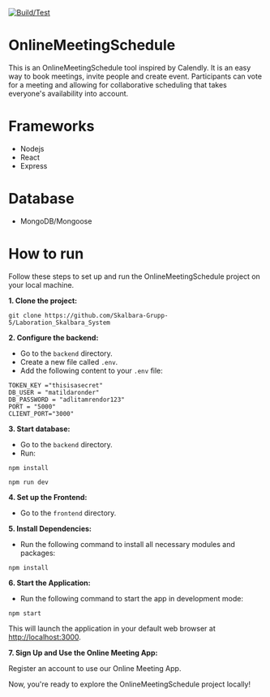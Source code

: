 [![Build/Test](https://github.com/Civil-Data/OnlineMeetingSchedule/actions/workflows/node.js.yml/badge.svg)](https://github.com/Civil-Data/OnlineMeetingSchedule/actions/workflows/node.js.yml)

# OnlineMeetingSchedule

This is an OnlineMeetingSchedule tool inspired by Calendly.
It is an easy way to book meetings, invite people and create event.
Participants can vote for a meeting and allowing for collaborative scheduling that takes everyone's availability into account.

# Frameworks

-   Nodejs
-   React
-   Express

# Database

-   MongoDB/Mongoose

# How to run

Follow these steps to set up and run the OnlineMeetingSchedule project on your local machine.

**1. Clone the project:**

```
git clone https://github.com/Skalbara-Grupp-5/Laboration_Skalbara_System
```

**2. Configure the backend:**

-   Go to the `backend` directory.
-   Create a new file called `.env`.
-   Add the following content to your `.env` file:

```
TOKEN_KEY ="thisisasecret"
DB_USER = "matildaronder"
DB_PASSWORD = "adlitamrendor123"
PORT = "5000"
CLIENT_PORT="3000"
```

**3. Start database:**

-   Go to the `backend` directory.
-   Run:

```
npm install
```

```
npm run dev
```

**4. Set up the Frontend:**

-   Go to the `frontend` directory.

**5. Install Dependencies:**

-   Run the following command to install all necessary modules and packages:

```
npm install
```

**6. Start the Application:**

-   Run the following command to start the app in development mode:

```
npm start
```

This will launch the application in your default web browser at [http://localhost:3000](http://localhost:3000).

**7. Sign Up and Use the Online Meeting App:**

Register an account to use our Online Meeting App.

Now, you're ready to explore the OnlineMeetingSchedule project locally!
